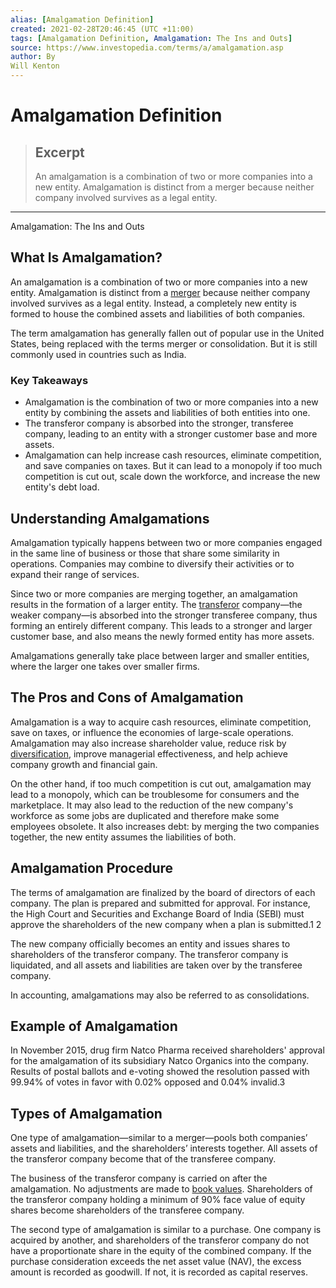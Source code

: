 ```yaml
---
alias: [Amalgamation Definition]
created: 2021-02-28T20:46:45 (UTC +11:00)
tags: [Amalgamation Definition, Amalgamation: The Ins and Outs]
source: https://www.investopedia.com/terms/a/amalgamation.asp
author: By
Will Kenton
---
```


# Amalgamation Definition

> ## Excerpt
> An amalgamation is a combination of two or more companies into a new entity. Amalgamation is distinct from a merger because neither company involved survives as a legal entity.

---

Amalgamation: The Ins and Outs
## What Is Amalgamation?

An amalgamation is a combination of two or more companies into a new entity. Amalgamation is distinct from a [merger](https://www.investopedia.com/terms/m/merger.asp) because neither company involved survives as a legal entity. Instead, a completely new entity is formed to house the combined assets and liabilities of both companies.

The term amalgamation has generally fallen out of popular use in the United States, being replaced with the terms merger or consolidation. But it is still commonly used in countries such as India.

### Key Takeaways

-   Amalgamation is the combination of two or more companies into a new entity by combining the assets and liabilities of both entities into one.
-   The transferor company is absorbed into the stronger, transferee company, leading to an entity with a stronger customer base and more assets.
-   Amalgamation can help increase cash resources, eliminate competition, and save companies on taxes. But it can lead to a monopoly if too much competition is cut out, scale down the workforce, and increase the new entity's debt load.

## Understanding Amalgamations

Amalgamation typically happens between two or more companies engaged in the same line of business or those that share some similarity in operations. Companies may combine to diversify their activities or to expand their range of services.

Since two or more companies are merging together, an amalgamation results in the formation of a larger entity. The [transferor](https://www.investopedia.com/terms/t/transferor.asp) company—the weaker company—is absorbed into the stronger transferee company, thus forming an entirely different company. This leads to a stronger and larger customer base, and also means the newly formed entity has more assets.

Amalgamations generally take place between larger and smaller entities, where the larger one takes over smaller firms.

## The Pros and Cons of Amalgamation

Amalgamation is a way to acquire cash resources, eliminate competition, save on taxes, or influence the economies of large-scale operations. Amalgamation may also increase shareholder value, reduce risk by [diversification](https://www.investopedia.com/terms/d/diversification.asp), improve managerial effectiveness, and help achieve company growth and financial gain.

On the other hand, if too much competition is cut out, amalgamation may lead to a monopoly, which can be troublesome for consumers and the marketplace. It may also lead to the reduction of the new company's workforce as some jobs are duplicated and therefore make some employees obsolete. It also increases debt: by merging the two companies together, the new entity assumes the liabilities of both.

## Amalgamation Procedure

The terms of amalgamation are finalized by the board of directors of each company. The plan is prepared and submitted for approval. For instance, the High Court and Securities and Exchange Board of India (SEBI) must approve the shareholders of the new company when a plan is submitted.1 2

The new company officially becomes an entity and issues shares to shareholders of the transferor company. The transferor company is liquidated, and all assets and liabilities are taken over by the transferee company.

In accounting, amalgamations may also be referred to as consolidations.

## Example of Amalgamation

In November 2015, drug firm Natco Pharma received shareholders' approval for the amalgamation of its subsidiary Natco Organics into the company. Results of postal ballots and e-voting showed the resolution passed with 99.94% of votes in favor with 0.02% opposed and 0.04% invalid.3

## Types of Amalgamation

One type of amalgamation—similar to a merger—pools both companies’ assets and liabilities, and the shareholders’ interests together. All assets of the transferor company become that of the transferee company.

The business of the transferor company is carried on after the amalgamation. No adjustments are made to [book values](https://www.investopedia.com/terms/b/bookvalue.asp). Shareholders of the transferor company holding a minimum of 90% face value of equity shares become shareholders of the transferee company.

The second type of amalgamation is similar to a purchase. One company is acquired by another, and shareholders of the transferor company do not have a proportionate share in the equity of the combined company. If the purchase consideration exceeds the net asset value (NAV), the excess amount is recorded as goodwill. If not, it is recorded as capital reserves.
